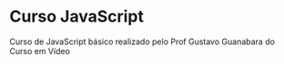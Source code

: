 # Curso JavaScript
 Curso de JavaScript básico realizado pelo Prof Gustavo Guanabara do Curso em Vídeo
